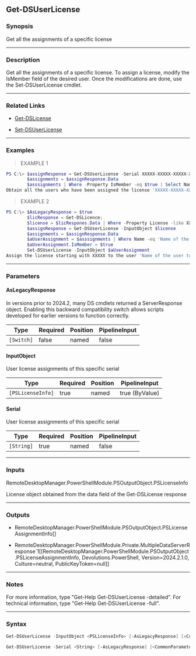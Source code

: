 Get-DSUserLicense
-----------------

### Synopsis
Get all the assignments of a specific license

---

### Description

Get all the assignments of a specific license.
To assign a license, modify the IsMember field of the desired user. Once the modifications are done, use the Set-DSUserLicense cmdlet.

---

### Related Links
* [Get-DSLicense](Get-DSLicense)

* [Set-DSUserLicense](Set-DSUserLicense)

---

### Examples
> EXAMPLE 1

```PowerShell
PS C:\> $assignResponse = Get-DSUserLicense -Serial XXXXX-XXXXX-XXXXX-XXXXX-XXXXX
        $assignments = $assignResponse.Data
        $asssignments | Where -Property IsMember -eq $true | Select Name, UserId
Obtain all the users who have been assigned the license 'XXXXX-XXXXX-XXXXX-XXXXX-XXXXX'
```
> EXAMPLE 2

```PowerShell
PS C:\> $AsLegacyResponse = $true
        $licResponse = Get-DSLicence;
        $license = $licRespones.Data | Where -Property License -like XXXXX* | Select -First 1
        $assignResponse = Get-DSUserLicense -InputObject $license
        $assignments = $assignResponse.Data
        $aUserAssignment = $asssignments | Where Name -eq 'Name of the user to assign'
        $aUserAssignment.IsMember = $true
        Set-DSUserLicense -InputObject $aUserAssignment
Assign the license starting with XXXXX to the user 'Name of the user to assign'
```

---

### Parameters
#### **AsLegacyResponse**
In versions prior to 2024.2, many DS cmdlets returned a ServerResponse object. Enabling this backward compatibility switch allows scripts developed for earlier versions to function correctly.

|Type      |Required|Position|PipelineInput|
|----------|--------|--------|-------------|
|`[Switch]`|false   |named   |false        |

#### **InputObject**
User license assignments of this specific serial

|Type             |Required|Position|PipelineInput |
|-----------------|--------|--------|--------------|
|`[PSLicenseInfo]`|true    |named   |true (ByValue)|

#### **Serial**
User license assignments of this specific serial

|Type      |Required|Position|PipelineInput|
|----------|--------|--------|-------------|
|`[String]`|true    |named   |false        |

---

### Inputs
RemoteDesktopManager.PowerShellModule.PSOutputObject.PSLicenseInfo

License object obtained from the data field of the Get-DSLicense response

---

### Outputs
* RemoteDesktopManager.PowerShellModule.PSOutputObject.PSLicenseAssignmentInfo[]

* RemoteDesktopManager.PowerShellModule.Private.MultipleDataServerResponse`1[[RemoteDesktopManager.PowerShellModule.PSOutputObject.PSLicenseAssignmentInfo, Devolutions.PowerShell, Version=2024.2.1.0, Culture=neutral, PublicKeyToken=null]]

---

### Notes
For more information, type "Get-Help Get-DSUserLicense -detailed". For technical information, type "Get-Help Get-DSUserLicense -full".

---

### Syntax
```PowerShell
Get-DSUserLicense -InputObject <PSLicenseInfo> [-AsLegacyResponse] [<CommonParameters>]
```
```PowerShell
Get-DSUserLicense -Serial <String> [-AsLegacyResponse] [<CommonParameters>]
```
